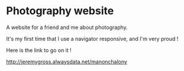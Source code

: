 # Photography website
A website for a friend and me about photography.

It's my first time that I use a navigator responsive, and I'm very proud !

Here is the link to go on it !

http://jeremygross.alwaysdata.net/manonchalony
